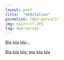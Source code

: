 ```yaml
---
layout: post
title:  "méditation"
permalink: /dev-perso/2/
img: cairn-cf.JPG
tag: dev-perso2
---
```

Bla bla bla...

Bla bla bla, bla bla bla
